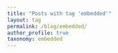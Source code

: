 ```yaml
---
title: "Posts with tag 'embedded'"
layout: tag
permalink: /blog/embedded/
author_profile: true
taxonomy: embedded
---
```

